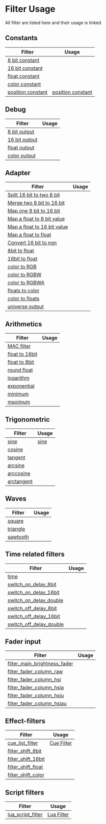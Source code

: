 # Filter Usage

All filter are listed here and their usage is linked


## Constants
| Filter | Usage |
|--------|-------|
| [8 bit constant](../../Fish_Doku/Filter_Types/constants.md#8-bit-constant)
| [16 bit constant](../../Fish_Doku/Filter_Types/constants.md#16-bit-constant)
| [float constant](../../Fish_Doku/Filter_Types/constants.md#float-constant)
| [color constant](../../Fish_Doku/Filter_Types/constants.md#color-constant)
| [position constant](./constants.md#position-constant) | [position constant](./Constants.md#position-constant)

## Debug
| Filter | Usage |
|--------|-------|
| [8 bit output](../../Fish_Doku/Filter_Types/debug.md#8-bit-output)
| [16 bit output](../../Fish_Doku/Filter_Types/debug.md#16-bit-constant)
| [float output](../../Fish_Doku/Filter_Types/debug.md#float-constant)
| [color output](../../Fish_Doku/Filter_Types/debug.md#color-constant)

## Adapter
| Filter | Usage |
|--------|-------|
| [Split 16 bit to two 8 bit](../../Fish_Doku/Filter_Types/adapters.md#Split-16-bit-unsigned-ints-to-two-8-bit-unsigned-ints)
| [Merge two 8 bit to 16 bit](../../Fish_Doku/Filter_Types/adapters.md#Merge-two-8-bit-unsigned-ints-to-16-bit-unsigned-int)
| [Map one 8 bit to 16 bit](../../Fish_Doku/Filter_Types/adapters.md#Map-one-8-bit-unsigned-int-to-16-bit-unsigned-int)
| [Map a float to 8 bit value](../../Fish_Doku/Filter_Types/adapters.md#Map-a-float-to-an-8-bit-value)
| [Map a float to 16 bit value](../../Fish_Doku/Filter_Types/adapters.md#Map-a-float-to-an-16-bit-value)
| [Map a float to float](../../Fish_Doku/Filter_Types/adapters.md#Map-a-float-range-to-another-float-range)
| [Convert 16 bit to ngn](../../Fish_Doku/Filter_Types/adapters.md#Convert-16-bit-to-ngn)
| [8bit to float](../../Fish_Doku/Filter_Types/adapters.md#8bit-to-float)
| [16bit to float](../../Fish_Doku/Filter_Types/adapters.md#16bit-to-float)
| [color to RGB](../../Fish_Doku/Filter_Types/adapters.md#color-to-RGB)
| [color to RGBW](../../Fish_Doku/Filter_Types/adapters.md#color-to-RGBW)
| [color to RGBWA](../../Fish_Doku/Filter_Types/adapters.md#color-to-RGBWA)
| [floats to color](../../Fish_Doku/Filter_Types/adapters.md#float-to-color)
| [color to floats](../../Fish_Doku/Filter_Types/adapters.md#color-to-floats)
| [universe output](../../Fish_Doku/Filter_Types/adapters.md#Universe-Output)

## Arithmetics
| Filter | Usage |
|--------|-------|
| [MAC filter](../../Fish_Doku/Filter_Types/arithmetics.md#MAC-filter)
| [float to 16bit](../../Fish_Doku/Filter_Types/arithmetics.md#float-to-16bit)
| [float to 8bit](../../Fish_Doku/Filter_Types/arithmetics.md#float-to-8bit)
| [round float](../../Fish_Doku/Filter_Types/arithmetics.md#round-float)
| [logarithm](../../Fish_Doku/Filter_Types/arithmetics.md#logarithm)
| [exponential](../../Fish_Doku/Filter_Types/arithmetics.md#exponential)
| [minimum](../../Fish_Doku/Filter_Types/arithmetics.md#minimum)
| [maximum](../../Fish_Doku/Filter_Types/arithmetics.md#maximum)

## Trigonometric
| Filter | Usage |
|--------|-------|
| [sine](../../Fish_Doku/Filter_Types/trigonometrics.md#sine) | [sine](./Trigonometrics.md)
| [cosine](../../Fish_Doku/Filter_Types/trigonometrics.md#cosine)
| [tangent](../../Fish_Doku/Filter_Types/trigonometrics.md#tangent)
| [arcsine](../../Fish_Doku/Filter_Types/trigonometrics.md#arcsine)
| [arccosine](../../Fish_Doku/Filter_Types/trigonometrics.md#arccosine)
| [arctangent](../../Fish_Doku/Filter_Types/trigonometrics.md#arctangent)

## Waves
| Filter | Usage |
|--------|-------|
| [square](../../Fish_Doku/Filter_Types/wave.md#square)
| [triangle](../../Fish_Doku/Filter_Types/wave.md#triangle)
| [sawtooth](../../Fish_Doku/Filter_Types/wave.md#sawtooth)

## Time related filters
| Filter | Usage |
|--------|-------|
| [time](../../Fish_Doku/Filter_Types/time.md#time)
| [switch_on_delay_8bit](../../Fish_Doku/Filter_Types/time.md#switch_on_delay_8bit)
| [switch_on_delay_16bit](../../Fish_Doku/Filter_Types/time.md#switch_on_delay_16bit)
| [switch_on_delay_double](../../Fish_Doku/Filter_Types/time.md#switch_on_delay_double)
| [switch_off_delay_8bit](../../Fish_Doku/Filter_Types/time.md#switch_off_delay_8bit)
| [switch_off_delay_16bit](../../Fish_Doku/Filter_Types/time.md#switch_off_delay_16bit)
| [switch_off_delay_double](../../Fish_Doku/Filter_Types/time.md#switch_off_delay_double)

## Fader input
| Filter | Usage |
|--------|-------|
| [filter_main_brightness_fader](../../Fish_Doku/Filter_Types/fader.md#filter_main_brightness_fader)
| [filter_fader_column_raw](../../Fish_Doku/Filter_Types/fader.md#filter_fader_column_raw)
| [filter_fader_column_hsi](../../Fish_Doku/Filter_Types/fader.md#filter_fader_column_hsi)
| [filter_fader_column_hsia](../../Fish_Doku/Filter_Types/fader.md#filter_fader_column_hsia)
| [filter_fader_column_hsiu](../../Fish_Doku/Filter_Types/fader.md#filter_fader_column_hsiu)
| [filter_fader_column_hsiau](../../Fish_Doku/Filter_Types/fader.md#filter_fader_column_hsiau)

## Effect-filters
| Filter | Usage |
|--------|-------|
| [cue_list_filter](../../Fish_Doku/Filter_Types/effects.md#cue_list_filter) | [Cue Filter](./Cues.md#cue-filter) |
| [filter_shift_8bit](../../Fish_Doku/Filter_Types/effects.md#filter_shift_8bit)
| [filter_shift_16bit](../../Fish_Doku/Filter_Types/effects.md#filter_shift_16bit)
| [filter_shift_float](../../Fish_Doku/Filter_Types/effects.md#filter_shift_float)
| [filter_shift_color](../../Fish_Doku/Filter_Types/effects.md#filter_shift_color)

## Script filters
| Filter | Usage |
|--------|-------|
| [lua_script_filter](../../Fish_Doku/Filter_Types/script.md#lua_script_filter) | [Lua Filter](./Scripting.md) |